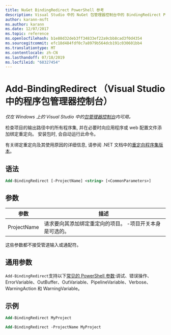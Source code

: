 ```yaml
---
title: NuGet BindingRedirect PowerShell 参考
description: Visual Studio 中的 NuGet 包管理器控制台中的 BindingRedirect PowerShell 命令参考。
author: karann-msft
ms.author: karann
ms.date: 12/07/2017
ms.topic: reference
ms.openlocfilehash: b1e88d32deb3ff34833ef22a9cbb8cad3f0d4354
ms.sourcegitcommit: efc18d484fdf0c7a8979b564dcb191c030601bb4
ms.translationtype: MT
ms.contentlocale: zh-CN
ms.lasthandoff: 07/18/2019
ms.locfileid: "68327454"
---
```

# <a name="add-bindingredirect-package-manager-console-in-visual-studio"></a>Add-BindingRedirect （Visual Studio 中的程序包管理器控制台）

*仅在 Windows 上的 Visual Studio 中的[包管理器控制台](../../consume-packages/install-use-packages-powershell.md)内可用。*

检查项目的输出路径中的所有程序集, 并在必要时向应用程序或 web 配置文件添加绑定重定向。 安装包时, 会自动运行此命令。

有关绑定重定向及其使用原因的详细信息, 请参阅 .NET 文档中的[重定向程序集版本](/dotnet/framework/configure-apps/redirect-assembly-versions)。

## <a name="syntax"></a>语法

```ps
Add-BindingRedirect [-ProjectName] <string> [<CommonParameters>]
```

## <a name="parameters"></a>参数

| 参数 | 描述 |
| --- | --- |
| ProjectName | 请求要向其添加绑定重定向的项目。 -项目开关本身是可选的。 |

这些参数都不接受管道输入或通配符。

## <a name="common-parameters"></a>通用参数

`Add-BindingRedirect`支持以下[常见的 PowerShell 参数](http://go.microsoft.com/fwlink/?LinkID=113216):调试、错误操作、ErrorVariable、OutBuffer、OutVariable、PipelineVariable、Verbose、WarningAction 和 WarningVariable。

## <a name="examples"></a>示例

```ps
Add-BindingRedirect MyProject

Add-BindingRedirect -ProjectName MyProject
```
